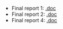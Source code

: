 - Final report 1: [.doc](https://docs.google.com/document/d/1-e-A6ii-rZ17iVRnnO0RxLJkJ6H_VPkN/edit?usp=sharing&ouid=105447254855892480924&rtpof=true&sd=true)
- Final report 2: [.doc](https://docs.google.com/document/d/1k9BnPcm8HQ0ebvcx4URlkhYF8V0ZB4jo/edit?usp=sharing&ouid=105447254855892480924&rtpof=true&sd=true)
- Final report 4: [.doc](https://docs.google.com/document/d/11A8nxbrvDTmlxCZqUcjVdZU1_0QQkjqOEsZ8KjwvULg/edit?usp=sharing)
